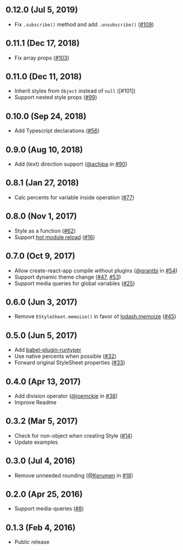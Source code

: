 ## 0.12.0 (Jul 5, 2019)

* Fix `.subscribe()` method and add `.unsubscribe()` ([#109])

## 0.11.1 (Dec 17, 2018)

* Fix array props ([#103])

## 0.11.0 (Dec 11, 2018)

* Inherit styles from `Object` instead of `null` ([#101])
* Support nested style props ([#99])

## 0.10.0 (Sep 24, 2018)

* Add Typescript declarations ([#56])

## 0.9.0 (Aug 10, 2018)

* Add (text) direction support ([@achipa] in [#90])

## 0.8.1 (Jan 27, 2018)

* Calc percents for variable inside operation ([#77])

## 0.8.0 (Nov 1, 2017)

* Style as a function ([#62])
* Support [hot module reload] ([#16])

## 0.7.0 (Oct 9, 2017)

* Allow create-react-app compile without plugins ([@grantbi] in [#54])
* Support dynamic theme change ([#47], [#53])
* Support media queries for global variables ([#25])

## 0.6.0 (Jun 3, 2017)

* Remove `EStyleSheet.memoize()` in favor of [lodash.memoize](https://www.npmjs.com/package/lodash.memoize) ([#45])

## 0.5.0 (Jun 5, 2017)

* Add [babel-plugin-runtyper](https://github.com/vitalets/babel-plugin-runtyper)
* Use native percents when possible ([#32])
* Forward original StyleSheet properties ([#33]) 

## 0.4.0 (Apr 13, 2017)

* Add division operator ([@joemckie] in [#38])
* Improve Readme

## 0.3.2 (Mar 5, 2017)

* Check for non-object when creating Style ([#14])
* Update examples

## 0.3.0 (Jul 4, 2016)

* Remove unneeded rounding ([@Kerumen] in [#18])

## 0.2.0 (Apr 25, 2016)

* Support media-queries ([#8])

## 0.1.3 (Feb 4, 2016)

* Public release
 
[@joemckie]: https://github.com/joemckie
[@Kerumen]: https://github.com/Kerumen
[@grantbi]: https://github.com/grantbi
[@achipa]: https://github.com/achipa

[hot module reload]: https://facebook.github.io/react-native/blog/2016/03/24/introducing-hot-reloading.html

[#8]: https://github.com/vitalets/react-native-extended-stylesheet/pull/8
[#14]: https://github.com/vitalets/react-native-extended-stylesheet/pull/14
[#16]: https://github.com/vitalets/react-native-extended-stylesheet/pull/16
[#18]: https://github.com/vitalets/react-native-extended-stylesheet/pull/18
[#25]: https://github.com/vitalets/react-native-extended-stylesheet/pull/25
[#38]: https://github.com/vitalets/react-native-extended-stylesheet/pull/38
[#32]: https://github.com/vitalets/react-native-extended-stylesheet/pull/32
[#33]: https://github.com/vitalets/react-native-extended-stylesheet/pull/33
[#45]: https://github.com/vitalets/react-native-extended-stylesheet/pull/45
[#47]: https://github.com/vitalets/react-native-extended-stylesheet/pull/47
[#53]: https://github.com/vitalets/react-native-extended-stylesheet/pull/53
[#54]: https://github.com/vitalets/react-native-extended-stylesheet/pull/54
[#62]: https://github.com/vitalets/react-native-extended-stylesheet/pull/62
[#77]: https://github.com/vitalets/react-native-extended-stylesheet/pull/77
[#90]: https://github.com/vitalets/react-native-extended-stylesheet/pull/90
[#56]: https://github.com/vitalets/react-native-extended-stylesheet/pull/56
[#99]: https://github.com/vitalets/react-native-extended-stylesheet/pull/99
[#103]: https://github.com/vitalets/react-native-extended-stylesheet/pull/103
[#109]: https://github.com/vitalets/react-native-extended-stylesheet/pull/109
